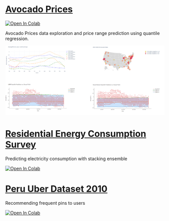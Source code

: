 # [Avocado Prices](https://www.kaggle.com/neuromusic/avocado-prices)
[![Open In Colab](https://colab.research.google.com/assets/colab-badge.svg)](https://colab.research.google.com/drive/1w_9WX7mxQKYWWpkFez7YX135egzp4Mst?usp=sharing)

Avocado Prices data exploration and price range prediction using quantile regression.

![](https://raw.githubusercontent.com/AsalJalilvand/kaggle/master/images/avocado_prices.PNG?token=APJ4QBZGO2ICOHNACVPSXMK74KUKE)

# [Residential Energy Consumption Survey](https://www.kaggle.com/kingburrito666/residential-energy-consumption-survey)
Predicting electricity consumption with stacking ensemble

[![Open In Colab](https://colab.research.google.com/assets/colab-badge.svg)](https://colab.research.google.com/drive/1RN93yQ0kqAwlgAQZLVs9fAezk_5DryAd?usp=sharing)

# [Peru Uber Dataset 2010](https://www.kaggle.com/marcusrb/uber-peru-dataset)
Recommending frequent pins to users

[![Open In Colab](https://colab.research.google.com/assets/colab-badge.svg)](https://colab.research.google.com/drive/1mOZKgqL_vjhtpMwf-sXAiFdvkyWhS4uB?usp=sharing)
